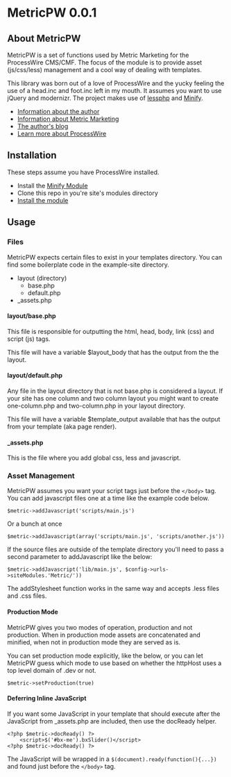 # MetricPW 0.0.1

## About MetricPW

MetricPW is a set of functions used by Metric Marketing for the ProcessWire CMS/CMF. The focus of the module is to provide asset (js/css/less) management and a cool way of dealing with templates.

This library was born out of a love of ProcessWire and the yucky feeling the use of a head.inc and foot.inc left in my mouth. It assumes you want to use jQuery and modernizr. The project makes use of [lessphp](http://leafo.net/lessphp/) and [Minify](https://code.google.com/p/minify/).

* [Information about the author](http://metricmarketing.ca/jonathan-dart)
* [Information about Metric Marketing](http://metricmarketing.ca)
* [The author's blog](http://metricmarketing.ca/blog/author/jonathan-dart)
* [Learn more about ProcessWire](http://processwire.com)

## Installation

These steps assume you have ProcessWire installed.

* Install the [Minify Module](http://modules.processwire.com/modules/minify/)
* Clone this repo in you're site's modules directory
* [Install the module](http://modules.processwire.com/install-uninstall/)

## Usage

### Files

MetricPW expects certain files to exist in your templates directory. You can find some boilerplate code in the example-site directory.

* layout (directory)
    + base.php
    + default.php
* _assets.php

#### layout/base.php

This file is responsible for outputting the html, head, body, link (css) and script (js) tags.

This file will have a variable $layout_body that has the output from the the layout.

#### layout/default.php

Any file in the layout directory that is not base.php is considered a layout. If your site has one column and two column layout you might want to create one-column.php and two-column.php in your layout directory.

This file will have a variable $template_output available that has the output from your template (aka page render).

#### _assets.php

This is the file where you add global css, less and javascript.

### Asset Management

MetricPW assumes you want your script tags just before the `</body>` tag. You can add javascript files one at a time like the example code below.

`$metric->addJavascript('scripts/main.js')`

Or a bunch at once

`$metric->addJavascript(array('scripts/main.js', 'scripts/another.js'))`

If the source files are outside of the template directory you'll need to pass a second parameter to addJavascript like the below:

`$metric->addJavascript('lib/main.js', $config->urls->siteModules.'Metric/'))`

The addStylesheet function works in the same way and accepts .less files and .css files.

#### Production Mode

MetricPW gives you two modes of operation, production and not production. When in production mode assets are concatenated and minified, when not in production mode they are served as is.

You can set production mode explicitly, like the below, or you can let MetricPW guess which mode to use based on whether the httpHost uses a top level domain of .dev or not.

`$metric->setProduction(true)` 

#### Deferring Inline JavaScript

If you want some JavaScript in your template that should execute after the JavaScript from _assets.php are included, then use the docReady helper.

    <?php $metric->docReady() ?>
	    <script>$('#bx-me').bxSlider()</script>
    <?php $metric->docReady() ?>

The JavaScript will be wrapped in a `$(document).ready(function(){...})` and found just before the `</body>` tag. 
